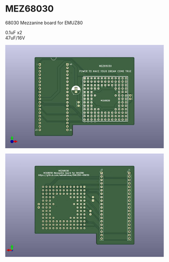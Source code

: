 # MEZ68030
68030 Mezzanine board for EMUZ80
  
0.1uF x2  
47uF/16V  

![MEZ68030 PCB TOP](https://github.com/satoshiokue/MEZ68030/blob/main/MEZ68030_top.jpg)  

![MEZ68030 PCB BOTTOM](https://github.com/satoshiokue/MEZ68030/blob/main/MEZ68030_bottom.jpg)  
